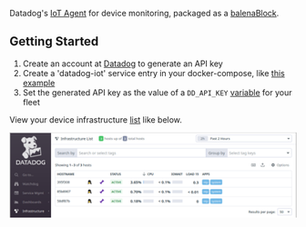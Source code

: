 Datadog's [IoT Agent](https://docs.datadoghq.com/agent/iot) for device monitoring, packaged as a [balenaBlock](https://docs.balena.io/learn/develop/blocks/).

## Getting Started

1. Create an account at [Datadog](https://www.datadoghq.com) to generate an API key
1. Create a 'datadog-iot' service entry in your docker-compose, like [this example](https://github.com/balena-io-experimental/datadog-iot-block/blob/master/docker-compose.yml)
1. Set the generated API key as the value of a `DD_API_KEY` [variable](https://docs.balena.io/learn/manage/variables/) for your fleet

View your device infrastructure [list](https://app.datadoghq.com/infrastructure) like below.

![Example list](docs/infrastructure-list.png)